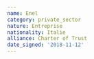 ```yaml
---
name: Enel
category: private_sector
nature: Entreprise
nationality: Italie
alliance: Charter of Trust
date_signed: '2018-11-12'
---
```

    